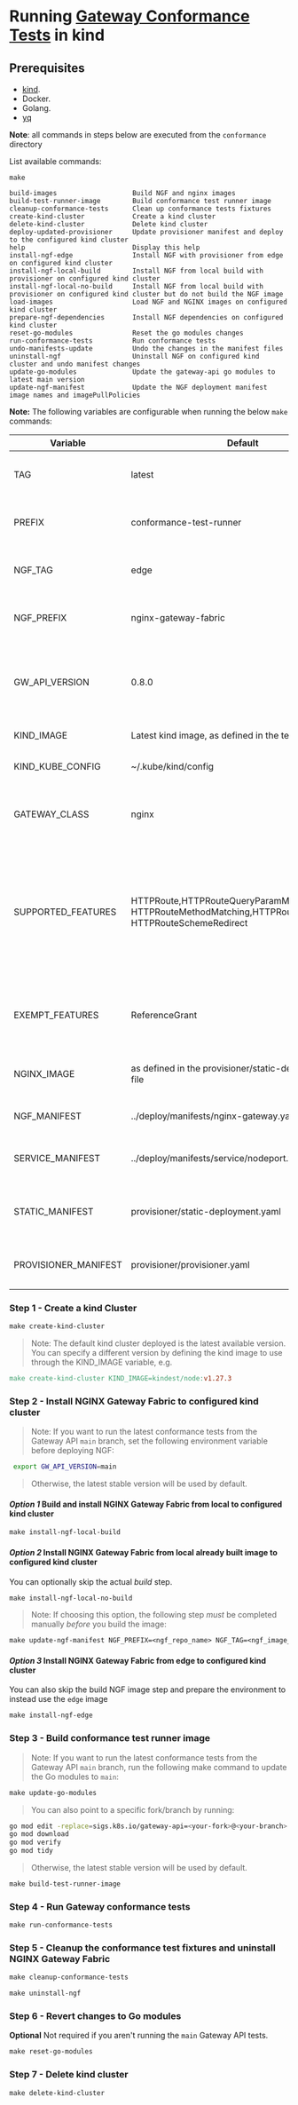 # Running [Gateway Conformance Tests](https://gateway-api.sigs.k8s.io/concepts/conformance/#3-conformance-tests) in kind

## Prerequisites

- [kind](https://kind.sigs.k8s.io/).
- Docker.
- Golang.
- [yq](https://github.com/mikefarah/yq/#install)

**Note**: all commands in steps below are executed from the ```conformance``` directory

List available commands:

```shell
make
```

```text
build-images                   Build NGF and nginx images
build-test-runner-image        Build conformance test runner image
cleanup-conformance-tests      Clean up conformance tests fixtures
create-kind-cluster            Create a kind cluster
delete-kind-cluster            Delete kind cluster
deploy-updated-provisioner     Update provisioner manifest and deploy to the configured kind cluster
help                           Display this help
install-ngf-edge               Install NGF with provisioner from edge on configured kind cluster
install-ngf-local-build        Install NGF from local build with provisioner on configured kind cluster
install-ngf-local-no-build     Install NGF from local build with provisioner on configured kind cluster but do not build the NGF image
load-images                    Load NGF and NGINX images on configured kind cluster
prepare-ngf-dependencies       Install NGF dependencies on configured kind cluster
reset-go-modules               Reset the go modules changes
run-conformance-tests          Run conformance tests
undo-manifests-update          Undo the changes in the manifest files
uninstall-ngf                  Uninstall NGF on configured kind cluster and undo manifest changes
update-go-modules              Update the gateway-api go modules to latest main version
update-ngf-manifest            Update the NGF deployment manifest image names and imagePullPolicies
```

**Note:** The following variables are configurable when running the below `make` commands:

| Variable                | Default                                                                                                       | Description                                                                                                               |
|-------------------------|---------------------------------------------------------------------------------------------------------------|---------------------------------------------------------------------------------------------------------------------------|
| TAG                     | latest                                                                                                        | The tag for the conformance test image                                                                                    |
| PREFIX                  | conformance-test-runner                                                                                       | The prefix for the conformance test image                                                                                 |
| NGF_TAG                 | edge                                                                                                          | The tag for the locally built NGF image                                                                                   |
| NGF_PREFIX              | nginx-gateway-fabric                                                                                      | The prefix for the locally built NGF image                                                                                |
| GW_API_VERSION          | 0.8.0                                                                                                         | Tag for the Gateway API version to check out. Set to `main` to get the latest version                                     |
| KIND_IMAGE              | Latest kind image, as defined in the tests/Dockerfile                                                         | The kind image to use                                                                                            |
| KIND_KUBE_CONFIG        | ~/.kube/kind/config                                                                                           | The location of the kubeconfig                                                                                            |
| GATEWAY_CLASS           | nginx                                                                                                         | The gateway class that should be used for the tests                                                                       |
| SUPPORTED_FEATURES      | HTTPRoute,HTTPRouteQueryParamMatching, HTTPRouteMethodMatching,HTTPRoutePortRedirect, HTTPRouteSchemeRedirect | The supported features that should be tested by the conformance tests. Ensure the list is comma separated with no spaces. |
| EXEMPT_FEATURES         | ReferenceGrant                                                                                                | The features that should not be tested by the conformance tests                                                           |
| NGINX_IMAGE             | as defined in the provisioner/static-deployment.yaml file                                                     | The NGINX image for the NGF deployments                                                                                   |
| NGF_MANIFEST            | ../deploy/manifests/nginx-gateway.yaml                                                                        | The location of the NGF manifest                                                                                          |
| SERVICE_MANIFEST        | ../deploy/manifests/service/nodeport.yaml                                                                     | The location of the NGF Service manifest                                                                                  |
| STATIC_MANIFEST         | provisioner/static-deployment.yaml                                                                            | The location of the NGF static deployment manifest                                                                        |
| PROVISIONER_MANIFEST    | provisioner/provisioner.yaml                                                                                  | The location of the NGF provisioner manifest                                                                              |

### Step 1 - Create a kind Cluster

```makefile
make create-kind-cluster
```

> Note: The default kind cluster deployed is the latest available version. You can specify a different version by
> defining the kind image to use through the KIND_IMAGE variable, e.g.

```makefile
make create-kind-cluster KIND_IMAGE=kindest/node:v1.27.3
```

### Step 2 - Install NGINX Gateway Fabric to configured kind cluster

> Note: If you want to run the latest conformance tests from the Gateway API `main` branch, set the following
> environment variable before deploying NGF:

```bash
 export GW_API_VERSION=main
```

> Otherwise, the latest stable version will be used by default.

#### *Option 1* Build and install NGINX Gateway Fabric from local to configured kind cluster

```makefile
make install-ngf-local-build
```

#### *Option 2* Install NGINX Gateway Fabric from local already built image to configured kind cluster
You can optionally skip the actual *build* step.

```makefile
make install-ngf-local-no-build
```

> Note:  If choosing this option, the following step *must* be completed manually *before* you build the image:

```makefile
make update-ngf-manifest NGF_PREFIX=<ngf_repo_name> NGF_TAG=<ngf_image_tag>
```

#### *Option 3* Install NGINX Gateway Fabric from edge to configured kind cluster
You can also skip the build NGF image step and prepare the environment to instead use the `edge` image

```makefile
make install-ngf-edge
```

### Step 3 - Build conformance test runner image

> Note: If you want to run the latest conformance tests from the Gateway API `main` branch, run the following
> make command to update the Go modules to `main`:

 ```makefile
 make update-go-modules
 ```

> You can also point to a specific fork/branch by running:

 ```bash
 go mod edit -replace=sigs.k8s.io/gateway-api=<your-fork>@<your-branch>
 go mod download
 go mod verify
 go mod tidy
 ```

> Otherwise, the latest stable version will be used by default.

```makefile
make build-test-runner-image
```

### Step 4 - Run Gateway conformance tests

```makefile
make run-conformance-tests
```

### Step 5 - Cleanup the conformance test fixtures and uninstall NGINX Gateway Fabric

```makefile
make cleanup-conformance-tests
```

```makefile
make uninstall-ngf
```

### Step 6 - Revert changes to Go modules
**Optional** Not required if you aren't running the `main` Gateway API tests.

```makefile
make reset-go-modules
```

### Step 7 - Delete kind cluster

```makefile
make delete-kind-cluster
```
